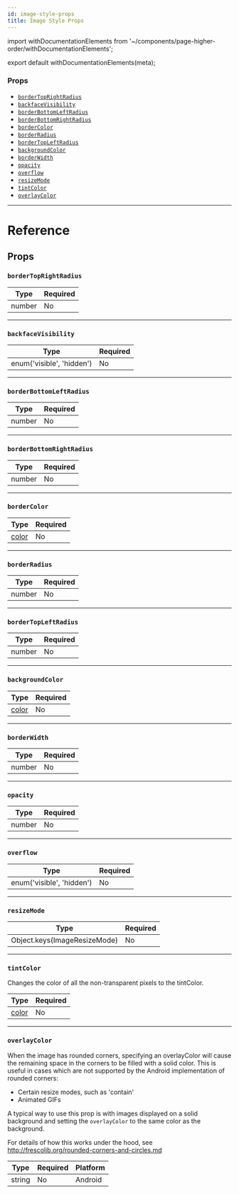 ```yaml
---
id: image-style-props
title: Image Style Props
---
```


import withDocumentationElements from '~/components/page-higher-order/withDocumentationElements';

export default withDocumentationElements(meta);

### Props

* [`borderTopRightRadius`](../image-style-props/#bordertoprightradius)
* [`backfaceVisibility`](../image-style-props/#backfacevisibility)
* [`borderBottomLeftRadius`](../image-style-props/#borderbottomleftradius)
* [`borderBottomRightRadius`](../image-style-props/#borderbottomrightradius)
* [`borderColor`](../image-style-props/#bordercolor)
* [`borderRadius`](../image-style-props/#borderradius)
* [`borderTopLeftRadius`](../image-style-props/#bordertopleftradius)
* [`backgroundColor`](../image-style-props/#backgroundcolor)
* [`borderWidth`](../image-style-props/#borderwidth)
* [`opacity`](../image-style-props/#opacity)
* [`overflow`](../image-style-props/#overflow)
* [`resizeMode`](../image-style-props/#resizemode)
* [`tintColor`](../image-style-props/#tintcolor)
* [`overlayColor`](../image-style-props/#overlaycolor)

---

# Reference

## Props

### `borderTopRightRadius`

| Type   | Required |
| ------ | -------- |
| number | No       |

---

### `backfaceVisibility`

| Type                      | Required |
| ------------------------- | -------- |
| enum('visible', 'hidden') | No       |

---

### `borderBottomLeftRadius`

| Type   | Required |
| ------ | -------- |
| number | No       |

---

### `borderBottomRightRadius`

| Type   | Required |
| ------ | -------- |
| number | No       |

---

### `borderColor`

| Type               | Required |
| ------------------ | -------- |
| [color](../colors/) | No       |

---

### `borderRadius`

| Type   | Required |
| ------ | -------- |
| number | No       |

---

### `borderTopLeftRadius`

| Type   | Required |
| ------ | -------- |
| number | No       |

---

### `backgroundColor`

| Type               | Required |
| ------------------ | -------- |
| [color](../colors/) | No       |

---

### `borderWidth`

| Type   | Required |
| ------ | -------- |
| number | No       |

---

### `opacity`

| Type   | Required |
| ------ | -------- |
| number | No       |

---

### `overflow`

| Type                      | Required |
| ------------------------- | -------- |
| enum('visible', 'hidden') | No       |

---

### `resizeMode`

| Type                         | Required |
| ---------------------------- | -------- |
| Object.keys(ImageResizeMode) | No       |

---

### `tintColor`

Changes the color of all the non-transparent pixels to the tintColor.

| Type               | Required |
| ------------------ | -------- |
| [color](../colors/) | No       |

---

### `overlayColor`

When the image has rounded corners, specifying an overlayColor will cause the remaining space in the corners to be filled with a solid color. This is useful in cases which are not supported by the Android implementation of rounded corners:

* Certain resize modes, such as 'contain'
* Animated GIFs

A typical way to use this prop is with images displayed on a solid background and setting the `overlayColor` to the same color as the background.

For details of how this works under the hood, see http://frescolib.org/rounded-corners-and-circles.md

| Type   | Required | Platform |
| ------ | -------- | -------- |
| string | No       | Android  |

